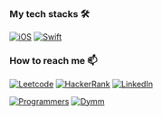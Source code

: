 ### My tech stacks 🛠
[![iOS](https://img.shields.io/badge/ios-%23000000.svg?&style=for-the-badge&logo=ios&logoColor=white)](https://developer.apple.com/)
[![Swift](https://img.shields.io/badge/swift-%23FA7343.svg?&style=for-the-badge&logo=swift&logoColor=white)](https://developer.apple.com/swift/)

### How to reach me 📫
[![Leetcode](https://img.shields.io/badge/leetcode-%23FFA116.svg?&style=for-the-badge&logo=leetcode&logoColor=black)](https://leetcode.com/9oya)
[![HackerRank](https://img.shields.io/badge/hackerrank-%232EC866.svg?&style=for-the-badge&logo=hackerrank&logoColor=white)](https://www.hackerrank.com/eido9oya)
[![LinkedIn](https://img.shields.io/badge/linkedin-%230A66C2.svg?&style=for-the-badge&logo=linkedin&logoColor=white)](https://www.linkedin.com/in/eunsang-lee-2661281a1)

[![Programmers](https://img.shields.io/badge/-programmers-black)](https://programmers.co.kr/pr/eido9oya_5893)
[![Dymm](https://img.shields.io/badge/-dymm.io-purple)](https://dymm.io/)

<!--
**9oya/9oya** is a ✨ _special_ ✨ repository because its `README.md` (this file) appears on your GitHub profile.

Here are some ideas to get you started:

- 🔭 I’m currently working on ...
- 🌱 I’m currently learning ...
- 👯 I’m looking to collaborate on ...
- 🤔 I’m looking for help with ...
- 💬 Ask me about ...
- 📫 How to reach me: ...
- 😄 Pronouns: ...
- ⚡ Fun fact: ...
-->
